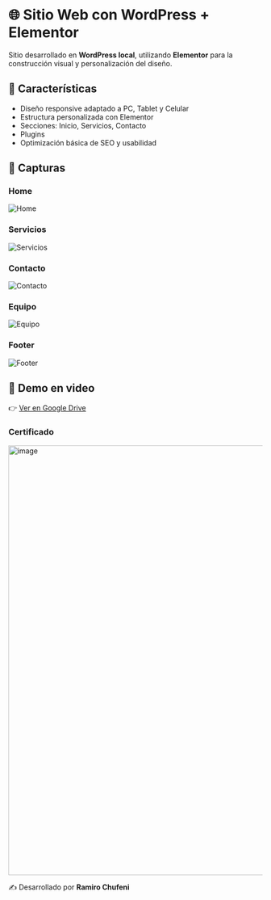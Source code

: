 # 🌐 Sitio Web con WordPress + Elementor

Sitio desarrollado en **WordPress local**, utilizando **Elementor** para la construcción visual y personalización del diseño.

## 🚀 Características
- Diseño responsive adaptado a PC, Tablet y Celular
- Estructura personalizada con Elementor
- Secciones: Inicio, Servicios, Contacto
- Plugins
- Optimización básica de SEO y usabilidad

## 📸 Capturas

### Home
![Home](https://github.com/user-attachments/assets/f4dbf6cf-974c-4f7e-8f3f-6760372cc97e)

### Servicios
![Servicios](https://github.com/user-attachments/assets/9a7b8400-e17c-431e-922c-22fa7a65d2ca)

### Contacto
![Contacto](https://github.com/user-attachments/assets/71ddb109-7683-4a2d-a09f-adbe52e0a5b7)

### Equipo
![Equipo](https://github.com/user-attachments/assets/7a07546b-7399-427e-9a7e-bcdddb64ece1)

### Footer
![Footer](https://github.com/user-attachments/assets/d185f6f2-85f5-44f5-9393-fe1f03f0e2f9)

## 🎥 Demo en video
👉 [Ver en Google Drive](https://drive.google.com/file/d/1zfqVHf7Py1s8rAttk_YdmfU-ItRXoIC8/view?usp=sharing)

### Certificado
<img width="1309" height="851" alt="image" src="https://github.com/user-attachments/assets/5b004eea-6219-4800-8867-694eb2afae13" />

✍️ Desarrollado por **Ramiro Chufeni**

